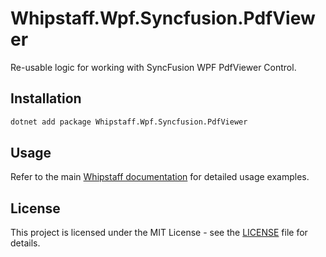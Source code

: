 # Whipstaff.Wpf.Syncfusion.PdfViewer

Re-usable logic for working with SyncFusion WPF PdfViewer Control.

## Installation

```bash
dotnet add package Whipstaff.Wpf.Syncfusion.PdfViewer
```

## Usage

Refer to the main [Whipstaff documentation](https://github.com/dpvreony/whipstaff) for detailed usage examples.

## License

This project is licensed under the MIT License - see the [LICENSE](https://github.com/dpvreony/whipstaff/blob/main/LICENSE) file for details.
